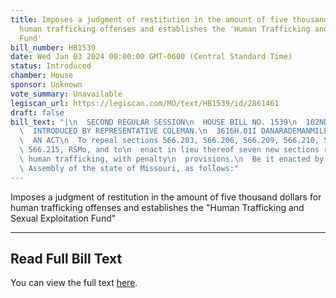 ```yaml
---
title: Imposes a judgment of restitution in the amount of five thousand dollars for
  human trafficking offenses and establishes the 'Human Trafficking and Sexual Exploitation
  Fund'
bill_number: HB1539
date: Wed Jan 03 2024 00:00:00 GMT-0600 (Central Standard Time)
status: Introduced
chamber: House
sponsor: Unknown
vote_summary: Unavailable
legiscan_url: https://legiscan.com/MO/text/HB1539/id/2861461
draft: false
bill_text: "|\n  SECOND REGULAR SESSION\n  HOUSE BILL NO. 1539\n  102ND GENERAL ASSEMBLY\n\
  \  INTRODUCED BY REPRESENTATIVE COLEMAN.\n  3616H.01I DANARADEMANMILLER,ChiefClerk\n\
  \  AN ACT\n  To repeal sections 566.203, 566.206, 566.209, 566.210, 566.211, and\
  \ 566.215, RSMo, and to\n  enact in lieu thereof seven new sections relating to\
  \ human trafficking, with penalty\n  provisions.\n  Be it enacted by the General\
  \ Assembly of the state of Missouri, as follows:"
---
```

Imposes a judgment of restitution in the amount of five thousand dollars for human trafficking offenses and establishes the "Human Trafficking and Sexual Exploitation Fund"

---

## Read Full Bill Text

You can view the full text [here](https://legiscan.com/MO/text/HB1539/id/2861461).
